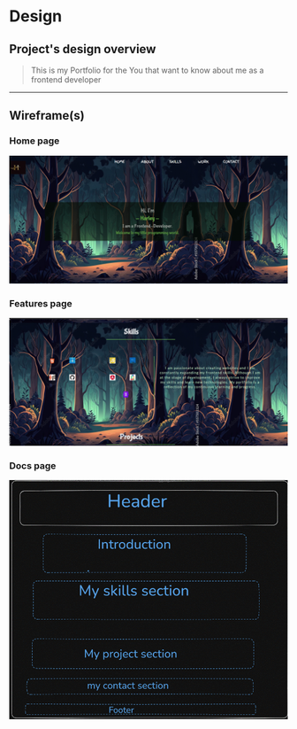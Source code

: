 # Design

## Project's design overview

> This is my Portfolio for the You that  want to know about me as a frontend developer

---

## Wireframe(s)

### Home page

![My  Portfolio](./mainP.gif)

### Features page

![My Portfolio  features wireframe](./featureP.gif)

### Docs page

![My Portfolio docs wireframe](./back2.gif)

